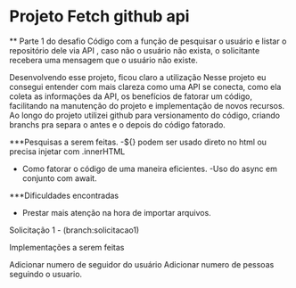 # Projeto Fetch github api 

** Parte 1 do desafio
Código com a função de pesquisar o usuário e listar o repositório dele via API , caso não o usuário não exista, o solicitante recebera uma mensagem que o usuário não existe.

Desenvolvendo esse projeto, ficou claro a utilização 
Nesse projeto eu consegui entender com mais clareza como uma API se conecta, como ela coleta as informações da API, os benefícios de fatorar um código, facilitando na manutenção do projeto e implementação de novos recursos.
Ao longo do projeto utilizei github para versionamento do código, criando branchs pra separa o antes e o depois do código fatorado.

***Pesquisas a serem feitas.
-${} podem ser usado direto no html ou precisa injetar com .innerHTML
- Como fatorar o código de uma maneira eficientes.
-Uso do async em conjunto com await.

***Dificuldades encontradas 
- Prestar mais atenção na hora de importar arquivos.

Solicitação 1 - (branch:solicitacao1)

Implementações a serem feitas

Adicionar numero de seguidor do usuário
Adicionar numero de pessoas seguindo o usuario.


